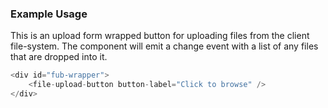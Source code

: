 ### Example Usage

This is an upload form wrapped button for uploading files from the client file-system. The component will emit
a change event with a list of any files that are dropped into it.

```js
<div id="fub-wrapper">
	<file-upload-button button-label="Click to browse" />
</div>
```